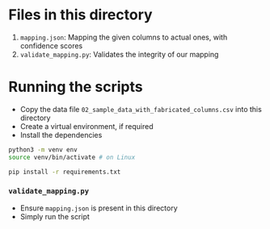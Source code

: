 # Files in this directory
1. `mapping.json`: Mapping the given columns to actual ones, with confidence scores
2. `validate_mapping.py`: Validates the integrity of our mapping

# Running the scripts
* Copy the data file `02_sample_data_with_fabricated_columns.csv` into this directory
* Create a virtual environment, if required
* Install the dependencies
```bash
python3 -m venv env
source venv/bin/activate # on Linux

pip install -r requirements.txt
```

### `validate_mapping.py`
* Ensure `mapping.json` is present in this directory
* Simply run the script